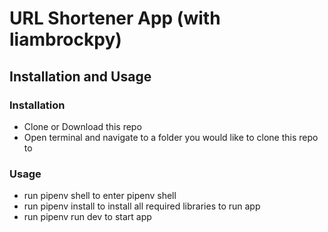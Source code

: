 # URL Shortener App (with liambrockpy)

## Installation and Usage
### Installation
- Clone or Download this repo
- Open terminal and navigate to a folder you would like to clone this repo to

### Usage
- run pipenv shell to enter pipenv shell
- run pipenv install to install all required libraries to run app
- run pipenv run dev to start app
